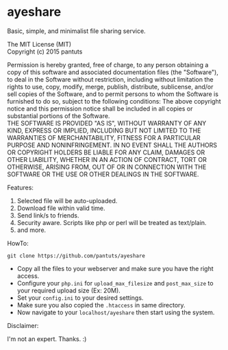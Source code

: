 # ayeshare
Basic, simple, and minimalist file sharing service.


The MIT License (MIT)  
Copyright (c) 2015 pantuts

Permission is hereby granted, free of charge, to any person obtaining a copy
of this software and associated documentation files (the "Software"), to deal
in the Software without restriction, including without limitation the rights
to use, copy, modify, merge, publish, distribute, sublicense, and/or sell
copies of the Software, and to permit persons to whom the Software is
furnished to do so, subject to the following conditions:
The above copyright notice and this permission notice shall be included in all
copies or substantial portions of the Software.  
THE SOFTWARE IS PROVIDED "AS IS", WITHOUT WARRANTY OF ANY KIND, EXPRESS OR
IMPLIED, INCLUDING BUT NOT LIMITED TO THE WARRANTIES OF MERCHANTABILITY,
FITNESS FOR A PARTICULAR PURPOSE AND NONINFRINGEMENT. IN NO EVENT SHALL THE
AUTHORS OR COPYRIGHT HOLDERS BE LIABLE FOR ANY CLAIM, DAMAGES OR OTHER
LIABILITY, WHETHER IN AN ACTION OF CONTRACT, TORT OR OTHERWISE, ARISING FROM,
OUT OF OR IN CONNECTION WITH THE SOFTWARE OR THE USE OR OTHER DEALINGS IN THE
SOFTWARE.  


Features:  

1. Selected file will be auto-uploaded.  
2. Download file within valid time.  
3. Send link/s to friends.  
4. Security aware. Scripts like php or perl will be treated as text/plain.  
5. and more.  

HowTo:  

`git clone https://github.com/pantuts/ayeshare`  
* Copy all the files to your webserver and make sure you have the right access.  
* Configure your `php.ini` for `upload_max_filesize` and `post_max_size` to your required upload size (Ex: 20M).  
* Set your `config.ini` to your desired settings.
* Make sure you also copied the `.htaccess` in same directory.
* Now navigate to your `localhost/ayeshare` then start using the system.  

Disclaimer:  

I'm not an expert. Thanks. :)
